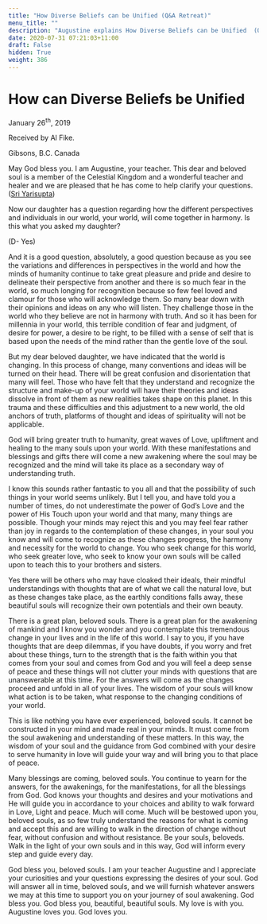 ```yaml
---
title: "How Diverse Beliefs can be Unified (Q&A Retreat)"
menu_title: ""
description: "Augustine explains How Diverse Beliefs can be Unified  (Q&A Retreat)"
date: 2020-07-31 07:21:03+11:00
draft: False
hidden: True
weight: 386
---
```

# How can Diverse Beliefs be Unified

January 26<sup>th</sup>, 2019

Received by Al Fike.

Gibsons, B.C. Canada 


May God bless you. I am Augustine, your teacher. This dear and beloved soul is a member of the Celestial Kingdom and a wonderful teacher and healer and we are pleased that he has come to help clarify your questions. ([Sri Yarisupta](/contemporary-messages/messages-sorted-year/messages-2019/questions-answered-about-divine-love-healing-af-26-january-2019))

Now our daughter has a question regarding how the different perspectives and individuals in our world, your world, will come together in harmony. Is this what you asked my daughter? 

(D- Yes) 

And it is a good question, absolutely, a good question because as you see the variations and differences in perspectives in the world and how the minds of humanity continue to take great pleasure and pride and desire to delineate their perspective from another and there is so much fear in the world, so much longing for recognition because so few feel loved and clamour for those who will acknowledge them. So many bear down with their opinions and ideas on any who will listen. They challenge those in the world who they believe are not in harmony with truth. And so it has been for millennia in your world, this terrible condition of fear and judgment, of desire for power, a desire to be right, to be filled with a sense of self that is based upon the needs of the mind rather than the gentle love of the soul.  

But my dear beloved daughter, we have indicated that the world is changing. In this process of change, many conventions and ideas will be turned on their head. There will be great confusion and disorientation that many will feel. Those who have felt that they understand and recognize the structure and make-up of your world will have their theories and ideas dissolve in front of them as new realities takes shape on this planet. In this trauma and these difficulties and this adjustment to a new world, the old anchors of truth, platforms of thought and ideas of spirituality will not be applicable.

God will bring greater truth to humanity, great waves of Love, upliftment and healing to the many souls upon your world. With these manifestations and blessings and gifts there will come a new awakening where the soul may be recognized and the mind will take its place as a secondary way of understanding truth.

I know this sounds rather fantastic to you all and that the possibility of such things in your world seems unlikely. But I tell you, and have told you a number of times, do not underestimate the power of God’s Love and the power of His Touch upon your world and that many, many things are possible. Though your minds may reject this and you may feel fear rather than joy in regards to the contemplation of these changes, in your soul you know and will come to recognize as these changes progress, the harmony and necessity for the world to change. You who seek change for this world, who seek greater love, who seek to know your own souls will be called upon to teach this to your brothers and sisters.

Yes there will be others who may have cloaked their ideals, their mindful understandings with thoughts that are of what we call the natural love, but as these changes take place, as the earthly conditions falls away, these beautiful souls will recognize their own potentials and their own beauty. 

There is a great plan, beloved souls. There is a great plan for the awakening of mankind and I know you wonder and you contemplate this tremendous change in your lives and in the life of this world. I say to you, if you have thoughts that are deep dilemmas, if you have doubts, if you worry and fret about these things, turn to the strength that is the faith within you that comes from your soul and comes from God and you will feel a deep sense of peace and these things will not clutter your minds with questions that are unanswerable at this time. For the answers will come as the changes proceed and unfold in all of your lives. The wisdom of your souls will know what action is to be taken, what response to the changing conditions of your world. 

This is like nothing you have ever experienced, beloved souls. It cannot be constructed in your mind and made real in your minds. It must come from the soul awakening and understanding of these matters. In this way, the wisdom of your soul and the guidance from God combined with your desire to serve humanity in love will guide your way and will bring you to that place of peace.

Many blessings are coming, beloved souls. You continue to yearn for the answers, for the awakenings, for the manifestations, for all the blessings from God. God knows your thoughts and desires and your motivations and He will guide you in accordance to your choices and ability to walk forward in Love, Light and peace. Much will come. Much will be bestowed upon you, beloved souls, as so few truly understand the reasons for what is coming and accept this and are willing to walk in the direction of change without fear, without confusion and without resistance. Be your souls, beloveds. Walk in the light of your own souls and in this way, God will inform every step and guide every day.

God bless you, beloved souls. I am your teacher Augustine and I appreciate your curiosities and your questions expressing the desires of your soul. God will answer all in time, beloved souls, and we will furnish whatever answers we may at this time to support you on your journey of soul awakening. God bless you. God bless you, beautiful, beautiful souls. My love is with you. Augustine loves you. God loves you. 